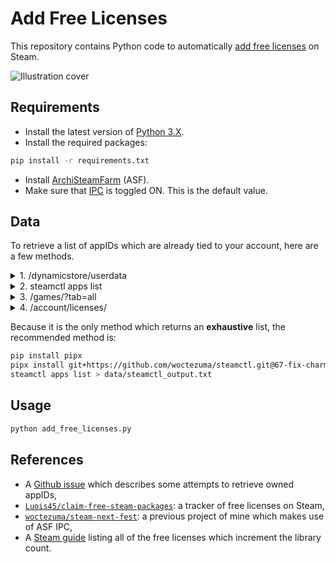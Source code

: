 # Add Free Licenses

This repository contains Python code to automatically [add free licenses][steamdb-free-packages] on Steam.

![Illustration cover][img-cover]

## Requirements

- Install the latest version of [Python 3.X][python-download-url].
- Install the required packages:

```bash
pip install -r requirements.txt
```

- Install [ArchiSteamFarm][github-ASF] (ASF).
- Make sure that [IPC][wiki-ASF-IPC] is toggled ON. This is the default value.

## Data

To retrieve a list of appIDs which are already tied to your account,
here are a few methods.

<details><summary>1. /dynamicstore/userdata</summary>
<p>

The variable `rgOwnedApps` in the JSON data returned by
the [`/dynamicstore/userdata`][steam-userdata-endpoint] endpoint is
a large yet non-exhaustive list of appIDs owned by your account.
More information can be found on [this unofficial wiki][steam-userdata-wiki].

**NB:** you have to be **authenticated** on Steam in your web-browser in order to use this method.

---

</p>
</details>

<details><summary>2. steamctl apps list</summary>
<p>

[`steamctl`][steamctl-github] is a Python package [available on PyPI][steamctl-pypi].

It allows to print to the terminal
the exhaustive list of appIDs owned by your account.

```bash
pip install pipx
pipx install steamctl
```

```bash
steamctl apps list
```

The output should be formatted as follows: `{appID} {appName}`.

```
[...]
1667640 Imagined Leviathans Demo
1667710 Gladihaters Demo
1667730 Forgotten Journey
1667770 Samurai Shampoo
1667810 Riding Seas Demo
[...]
```

**NB:** you have to be **authenticated** on Steam with `steamctl` in order to use this method.

---

</p>
</details>

<details><summary>3. /games/?tab=all</summary>
<p>

**Caveat:** I recommend **not** to use this procedure
because the list of appIDs is not **exhaustive** ,
e.g. demos are missing.

A procedure built into the script
at [`Luois45`][luois45-gpl-repository]
parses a list of appIDs from
the [`/games/?tab=all`][steam-tab-all] web-page.

**NB:** the "game details" part of your Steam profile have to be public in order to use this method.

---

</p>
</details>

<details><summary>4. /account/licenses/</summary>
<p>

**Caveat:** I recommend **not** to use this procedure
because this retrieves **subIDs** instead of appIDs.

[Instructions][steam-account-licenses-instructions]
at [`Luois45`][luois45-gpl-repository]
suggest to execute JavaScript code in your browser
on the [`/account/licenses/`][steam-account-licenses] web-page.

**NB:** you have to be **authenticated** on Steam in your web-browser in order to use this method.

---

</p>
</details>

Because it is the only method which returns an **exhaustive** list, the recommended method is:

```bash
pip install pipx
pipx install git+https://github.com/woctezuma/steamctl.git@67-fix-charmap
steamctl apps list > data/steamctl_output.txt
```

## Usage

```bash
python add_free_licenses.py
```

## References

- A [Github issue][luois45-appid-issue] which describes some attempts to retrieve owned appIDs,
- [`Luois45/claim-free-steam-packages`][luois45-gpl-repository]: a tracker of free licenses on Steam,
- [`woctezuma/steam-next-fest`][steam-next-fest]: a previous project of mine which makes use of ASF IPC,
- A [Steam guide][steam-guide-no-cost] listing all of the free licenses which increment the library count.

<!-- Definitions -->

[steamdb-free-packages]: <https://steamdb.info/freepackages/>
[img-cover]: <https://github.com/woctezuma/add-free-licenses/wiki/img/cover.png>
[python-download-url]: <https://www.python.org/downloads/>
[github-ASF]: <https://github.com/JustArchiNET/ArchiSteamFarm>
[wiki-ASF-IPC]: <https://github.com/JustArchiNET/ArchiSteamFarm/wiki/IPC>
[steam-userdata-endpoint]: <https://store.steampowered.com/dynamicstore/userdata>
[steam-userdata-wiki]: <https://github.com/Revadike/InternalSteamWebAPI/wiki/Get-Dynamic-Store-User-Data>
[steamctl-github]: <https://github.com/ValvePython/steamctl>
[steamctl-pypi]: <https://pypi.org/project/steamctl/>
[steam-tab-all]: <https://steamcommunity.com/my/id/games/?tab=all>
[steam-account-licenses-instructions]: <https://github.com/Luois45/claim-free-steam-packages/blob/main/docs/instructions-for-users-with-many-packages.md>
[steam-account-licenses]: <https://store.steampowered.com/account/licenses/>
[luois45-appid-issue]: <https://github.com/Luois45/claim-free-steam-packages/issues/166>
[luois45-gpl-repository]: <https://github.com/Luois45/claim-free-steam-packages>
[steam-next-fest]: <https://github.com/woctezuma/steam-next-fest>
[steam-guide-no-cost]: <https://steamcommunity.com/sharedfiles/filedetails/?id=2827818083>
